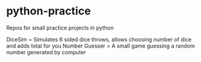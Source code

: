 # python-practice
Repos for small practice projects in python

DiceSim = Simulates 6 sided dice throws, allows choosing number of dice and adds total for you
Number Guesser = A small game guessing a random number generated by computer
